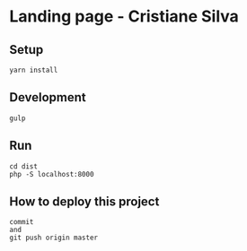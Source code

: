 # Landing page - Cristiane Silva

## Setup
```
yarn install
```

## Development
```
gulp
```

## Run
```
cd dist
php -S localhost:8000
```

## How to deploy this project
```
commit
and
git push origin master
```